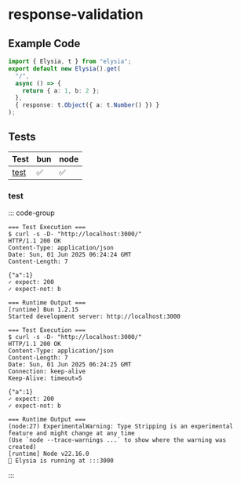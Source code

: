 # response-validation

## Example Code

```typescript
import { Elysia, t } from "elysia";
export default new Elysia().get(
  "/",
  async () => {
    return { a: 1, b: 2 };
  },
  { response: t.Object({ a: t.Number() }) }
);


```

## Tests

| Test | bun | node |
| --- | --- | --- |
| [test](#test) | ✅ | ✅ |

### test

::: code-group

```text [bun]
=== Test Execution ===
$ curl -s -D- "http://localhost:3000/"
HTTP/1.1 200 OK
Content-Type: application/json
Date: Sun, 01 Jun 2025 06:24:24 GMT
Content-Length: 7

{"a":1}
✓ expect: 200
✓ expect-not: b

=== Runtime Output ===
[runtime] Bun 1.2.15
Started development server: http://localhost:3000

```

```text [node]
=== Test Execution ===
$ curl -s -D- "http://localhost:3000/"
HTTP/1.1 200 OK
Content-Type: application/json
Content-Length: 7
Date: Sun, 01 Jun 2025 06:24:25 GMT
Connection: keep-alive
Keep-Alive: timeout=5

{"a":1}
✓ expect: 200
✓ expect-not: b

=== Runtime Output ===
(node:27) ExperimentalWarning: Type Stripping is an experimental feature and might change at any time
(Use `node --trace-warnings ...` to show where the warning was created)
[runtime] Node v22.16.0
🦊 Elysia is running at :::3000

```

:::
